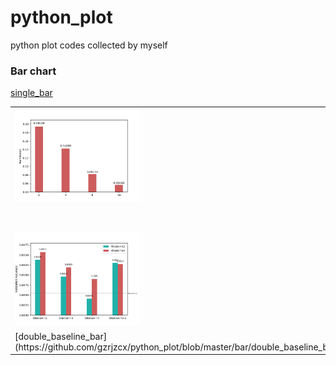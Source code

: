 # python_plot
python plot codes collected by myself

### Bar chart

[single_bar](https://github.com/gzrjzcx/python_plot/blob/master/bar/single_bar.py)

<table style="width:100%; table-layout:fixed;">
  <tr>
    <td><img width="200px" src="res/single_bar.png"></td>
    <td><img width="200px" src="res/double_bar.png"></td>
    <td><img width="200px" src="res/triple_bar.png"></td>
  </tr>
  <tr>
    <td><link rel="single_bar" type="text" href="https://github.com/gzrjzcx/python_plot/blob/master/bar/single_bar.py"></td>
    <td>[double_bar](https://github.com/gzrjzcx/python_plot/blob/master/bar/double_bar.py)</td>
    <td>[triple_bar](https://github.com/gzrjzcx/python_plot/blob/master/bar/triple_bar.py)</td>
  </tr>
  <tr>
    <td><img width="200px" src="res/double_baseline_bar.png"></td>
    <td><img width="200px" src="res/baseline.png"></td>
    <td></td>
  </tr>
  <tr>
    <td>[double_baseline_bar](https://github.com/gzrjzcx/python_plot/blob/master/bar/double_baseline_bar.py)</td>
    <td>[baseline](https://github.com/gzrjzcx/python_plot/blob/master/bar/baseline.py)</td>
    <td>test</td>
    <td></td>
  </tr>
</table>
